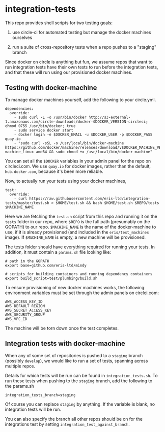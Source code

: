 # integration-tests

This repo provides shell scripts for two testing goals:

1) use circle-ci for automated testing but manage the docker machines ourselves 

2) run a suite of cross-repository tests when a repo pushes to a "staging" branch 

Since docker on circle is anything but fun, we assume repos that want to run integration tests have their own tests to run before the integration tests,
and that these will run using our provisioned docker machines. 


Testing with docker-machine
---------------------------

To manage docker machines yourself, add the following to your circle.yml.

```
dependencies:
  override:
    - sudo curl -L -o /usr/bin/docker http://s3-external-1.amazonaws.com/circle-downloads/docker-$DOCKER_VERSION-circleci; chmod 0755 /usr/bin/docker; true
    - sudo service docker start
    - docker login -e $DOCKER_EMAIL -u $DOCKER_USER -p $DOCKER_PASS quay.io
    - "sudo curl -sSL -o /usr/local/bin/docker-machine https://github.com/docker/machine/releases/download/v$DOCKER_MACHINE_VERSION/docker-machine_linux-amd64 && sudo chmod +x /usr/local/bin/docker-machine"
```

You can set all the `$DOCKER` variables in your admin panel for the repo on circleci.com. We use `quay.io` for docker images, rather than the default, `hub.docker.com`, because it's been more reliable.

Now, to actually run your tests using your docker machines,

```
test:
  override:
    - curl https://raw.githubusercontent.com/eris-ltd/integration-tests/master/test.sh > $HOME/test.sh && bash $HOME/test.sh $REPO/tests $MACHINE_NAME
```

Here we are fetching the `test.sh` script from this repo and running it on the `tests` folder in our repo, where `$REPO` is the full path (presumably on the GOPATH) to our repo. `$MACHINE_NAME` is the name of the docker-machine to use, if it is already provisioned (and included in the `eris/test_machines` image). If `$MACHINE_NAME` is empty, a new machine will be provisioned. 

The tests folder should have everything required for running your tests. In addition, it must contain a `params.sh` file looking like:

```
# path in the GOPATH
export base=github.com/eris-ltd/mindy

# scripts for building containers and running dependency containers
export build_script=test/plumbing/build.sh
```

To ensure provisioning of new docker machines works, the following environment variables must be set through the admin panels on circlci.com:

```
AWS_ACCESS_KEY_ID
AWS_DEFAULT_REGION
AWS_SECRET_ACCESS_KEY
AWS_SECURITY_GROUP
AWS_VPC_ID
```

The machine will be torn down once the test completes.

Integration tests with docker-machine
-------------------------------------

When any of some set of repositories is pushed to a `staging` branch (possibly `develop`), we would like to run a set of tests, spanning across multiple repos.

Details for which tests will be run can be found in `integration_tests.sh`. To run these tests when pushing to the `staging` branch, add the following to the params.sh

```
integration_tests_branch=staging
```

Of course you can replace `staging` by anything. If the variable is blank, no integration tests will be run.

You can also specify the branch all other repos should be on for the integrations test by setting `integration_test_against_branch`.
